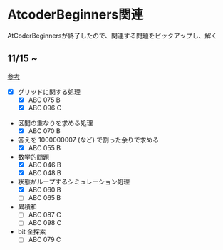# AtcoderBeginners関連
AtCoderBeginnersが終了したので、関連する問題をピックアップし、解く
## 11/15 ~ 
[参考](https://qiita.com/drken/items/fd4e5e3630d0f5859067#5-%E9%81%8E%E5%8E%BB%E5%95%8F%E7%B2%BE%E9%81%B8-10-%E5%95%8F)

- [x] グリッドに関する処理
    - [x] ABC 075 B
    - [x] ABC 096 C
- 区間の重なりを求める処理
    - [x] ABC 070 B
- 答えを 1000000007 (など) で割った余りで求める
    - [x] ABC 055 B
- 数学的問題
    - [x] ABC 046 B
    - [x] ABC 048 B	
- 状態がループするシミュレーション処理
    - [x] ABC 060 B
    - [ ] ABC 065 B
- 累積和
    - [ ] ABC 087 C
    - [ ] ABC 098 C
- bit 全探索
    - [ ] ABC 079 C